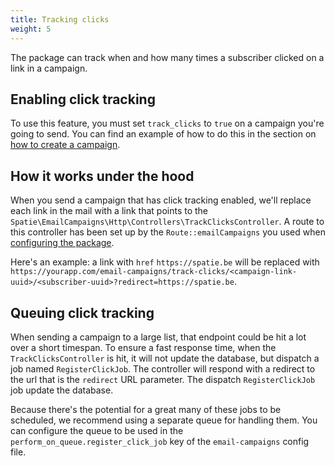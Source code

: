 ```yaml
---
title: Tracking clicks
weight: 5
---
```


The package can track when and how many times a subscriber clicked on a link in a campaign.

## Enabling click tracking

To use this feature, you must set `track_clicks` to `true` on a campaign you're going to send. You can find an example of how to do this in the section on [how to create a campaign](https://docs.spatie.be/laravel-email-campaigns/v1/working-with-campaigns/creating-a-campaign/).

## How it works under the hood

When you send a campaign that has click tracking enabled, we'll replace each link in the mail with a link that points to the `Spatie\EmailCampaigns\Http\Controllers\TrackClicksController`. A route to this controller has been set up by the `Route::emailCampaigns` you used when [configuring the package](https://docs.spatie.be/laravel-email-campaigns/v1/installation-setup/#add-the-route-macro).

Here's an example: a link with `href` `https://spatie.be` will be replaced with `https://yourapp.com/email-campaigns/track-clicks/<campaign-link-uuid>/<subscriber-uuid>?redirect=https://spatie.be`.

## Queuing click tracking

When sending a campaign to a large list, that endpoint could be hit a lot over a short timespan. To ensure a fast response time, when the `TrackClicksController` is hit, it will not update the database, but dispatch a job named `RegisterClickJob`. The controller will respond with a redirect to the url that is the `redirect` URL parameter. The dispatch `RegisterClickJob` job update the database.

Because there's the potential for a great many of these jobs to be scheduled, we recommend using a separate queue for handling them. You can configure the queue to be used in the `perform_on_queue.register_click_job` key of the `email-campaigns` config file.
